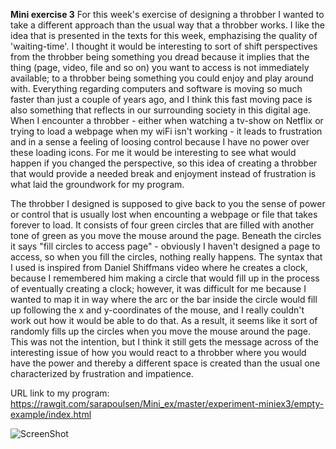 **Mini exercise 3**
For this week's exercise of designing a throbber I wanted to take a different approach than the usual way that a throbber works.  I like the idea that is presented in the texts for this week, emphazising the quality of 'waiting-time'. I thought it would be interesting to sort of shift perspectives from the throbber being something you dread because it implies that the thing (page, video, file and so on) you want to access is not immediately available; to a throbber being something you could enjoy and play around with. Everything regarding computers and software is moving so much faster than just a couple of years ago, and I think this fast moving pace is also something that reflects in our surrounding society in this digital age. When I encounter a throbber - either when watching a tv-show on Netflix or trying to load a webpage when my wiFi isn't working - it leads to frustration and in a sense a feeling of loosing control because I have no power over these loading icons. For me it would be interesting to see what would happen if you changed the perspective, so this idea of creating a throbber that would provide a needed break and enjoyment instead of frustration is what laid the groundwork for my program. 

The throbber I designed is supposed to give back to you the sense of power or control that is usually lost when encounting a webpage or file that takes forever to load. It consists of four green circles that are filled with another tone of green as you move the mouse around the page. Beneath the circles it says "fill circles to access page" - obviously I haven't designed a page to access, so when you fill the circles, nothing really happens. The syntax that I used is inspired from Daniel Shiffmans video where he creates a clock, because I remembered him making a circle that would fill up in the process of eventually creating a clock; however, it was difficult for me because I wanted to map it in way where the arc or the bar inside the circle would fill  up following the x and y-coordinates of the mouse, and I really couldn't work out how it would be able to do that. As a result, it seems like it sort of randomly fills up the circles when you move the mouse around the page. This was not the intention, but I think it still gets the message across of the interesting issue of how you would react to a throbber where you would have the power and thereby a different space is created than the usual one characterized by frustration and impatience.


URL link to my program: 
https://rawgit.com/sarapoulsen/Mini_ex/master/experiment-miniex3/empty-example/index.html

![ScreenShot](https://github.com/sarapoulsen/Mini_ex/blob/master/experiment-miniex3/Sk%C3%A6rmbillede%202018-02-23%20kl.%2013.29.48.png)
